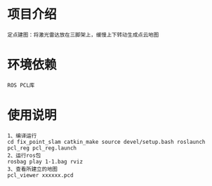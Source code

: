 # 项目介绍
    定点建图：将激光雷达放在三脚架上，缓慢上下转动生成点云地图
 
# 环境依赖
    ROS PCL库
 
# 使用说明
    1、编译运行 
    cd fix_point_slam catkin_make source devel/setup.bash roslaunch pcl_reg pcl_reg.launch 
    2、运行ros包 
    rosbag play 1-1.bag rviz 
    3、查看所建立的地图 
    pcl_viewer xxxxxx.pcd
